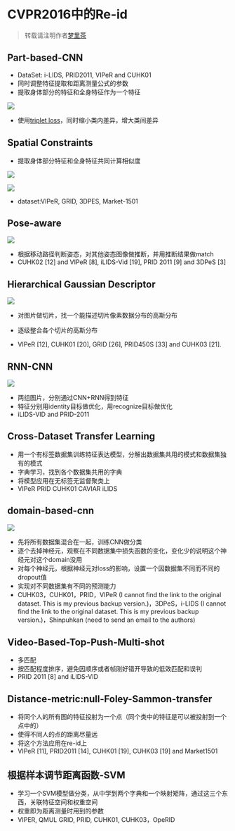 # CVPR2016中的Re-id

> 转载请注明作者[梦里茶](https://github.com/ahangchen)


## Part-based-CNN
- DataSet: i-LIDS, PRID2011, VIPeR and CUHK01
- 同时调整特征提取和距离测量公式的参数
- 提取身体部分的特征和全身特征作为一个特征

![](part-base.png)

- 使用[triplet loss](http://blog.csdn.net/tangwei2014/article/details/46788025)，同时缩小类内差异，增大类间差异

## Spatial Constraints

- 提取身体部分特征和全身特征共同计算相似度

![](spartial-contraints-1.png)

![](spartial-contraints-2.png)


- dataset:VIPeR, GRID, 3DPES, Market-1501

## Pose-aware

![](pose-ware.png)

- 根据移动路径判断姿态，对其他姿态图像做推断，并用推断结果做match
- CUHK02 [12] and VIPeR [8], iLIDS-Vid [19], PRID 2011 [9] and 3DPeS [3]

## Hierarchical Gaussian Descriptor


![](hgd.png)

- 对图片做切片，找一个能描述切片像素数据分布的高斯分布
- 逐级整合各个切片的高斯分布

- VIPeR [12], CUHK01 [20], GRID [26], PRID450S [33] and CUHK03 [21].

## RNN-CNN
![](rnn-cnn.png)

- 两组图片，分别通过CNN+RNN得到特征
- 特征分别用identity目标做优化，用recognize目标做优化
-  iLIDS-VID and PRID-2011


## Cross-Dataset Transfer Learning
- 用一个有标签数据集训练特征表达模型，分解出数据集共用的模式和数据集独有的模式
- 字典学习，找到各个数据集共用的字典
- 将模型应用在无标签无监督聚类上
- VIPeR PRID CUHK01 CAVIAR iLIDS

## domain-based-cnn

![](domain-based.png)

- 先将所有数据集混合在一起，训练CNN做分类
- 逐个去掉神经元，观察在不同数据集中损失函数的变化，变化少的说明这个神经元对这个domain没用
- 对每个神经元，根据神经元对loss的影响，设置一个因数据集不同而不同的dropout值
- 实现对不同数据集有不同的预测能力
- CUHK03，CUHK01，PRID，VIPeR (I cannot find the link to the original dataset. This is my previous backup version.)，3DPeS，i-LIDS (I cannot find the link to the original dataset. This is my previous backup version.)，Shinpuhkan (need to send an email to the authors)

## Video-Based-Top-Push-Multi-shot
- 多匹配
- 按匹配程度排序，避免因顺序或者帧刚好错开导致的低效匹配和误判
- PRID 2011 [8] and iLIDS-VID

## Distance-metric:null-Foley-Sammon-transfer
- 将同个人的所有图的特征投射为一个点（同个类中的特征是可以被投射到一个点中的）
- 使得不同人的点的距离尽量远
- 将这个方法应用在re-id上
- VIPeR [11], PRID2011 [14], CUHK01 [19], CUHK03 [19] and Market1501

## 根据样本调节距离函数-SVM
- 学习一个SVM模型做分类，从中学到两个字典和一个映射矩阵，通过这三个东西，关联特征空间和权重空间
- 权重即为距离测量时用到的参数
- VIPER, QMUL GRID, PRID, CUHK01, CUHK03，OpeRID


